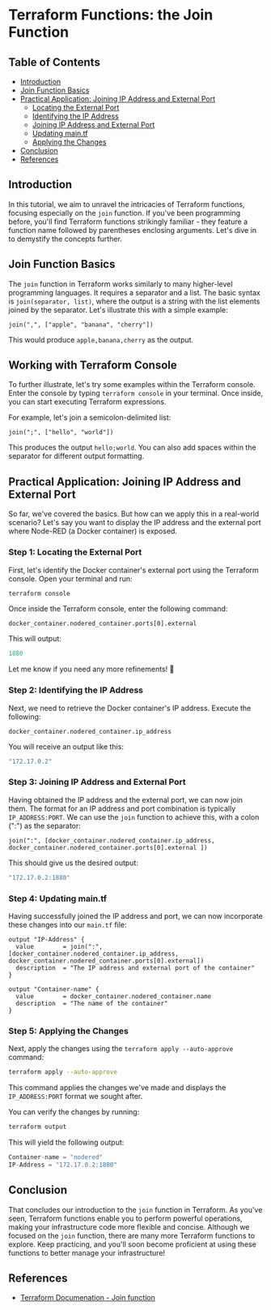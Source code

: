 # Terraform Functions: the Join Function

## Table of Contents

- [Introduction](#introduction)
- [Join Function Basics](#join-function-basics)
- [Practical Application: Joining IP Address and External Port](#practical-application-joining-ip-address-and-external-port)
    - [Locating the External Port](#step-1-locating-the-external-port)
    - [Identifying the IP Address](#step-2-identifying-the-ip-address)
    - [Joining IP Address and External Port](#step-3-joining-ip-address-and-external-port)
    - [Updating main.tf](#step-4-updating-maintf)
    - [Applying the Changes](#step-5-applying-the-changes)
- [Conclusion](#conclusion)
- [References](#references)

## Introduction

In this tutorial, we aim to unravel the intricacies of Terraform functions, focusing especially on the `join` function. If you've been programming before, you'll find Terraform functions strikingly familiar - they feature a function name followed by parentheses enclosing arguments. Let's dive in to demystify the concepts further.

## Join Function Basics

The `join` function in Terraform works similarly to many higher-level programming languages. It requires a separator and a list. The basic syntax is `join(separator, list)`, where the output is a string with the list elements joined by the separator. Let's illustrate this with a simple example:

```hcl
join(",", ["apple", "banana", "cherry"])
```

This would produce `apple,banana,cherry` as the output.

## Working with Terraform Console

To further illustrate, let's try some examples within the Terraform console. Enter the console by typing `terraform console` in your terminal. Once inside, you can start executing Terraform expressions.

For example, let's join a semicolon-delimited list:

```hcl
join(";", ["hello", "world"])
```

This produces the output `hello;world`. You can also add spaces within the separator for different output formatting.

## Practical Application: Joining IP Address and External Port

So far, we've covered the basics. But how can we apply this in a real-world scenario? Let's say you want to display the IP address and the external port where Node-RED (a Docker container) is exposed.

### Step 1: Locating the External Port

First, let's identify the Docker container's external port using the Terraform console. Open your terminal and run:

```bash
terraform console
```

Once inside the Terraform console, enter the following command:

```hcl
docker_container.nodered_container.ports[0].external
```

This will output:

```js
1880
```

Let me know if you need any more refinements! 🚀

### Step 2: Identifying the IP Address

Next, we need to retrieve the Docker container's IP address. Execute the following:

```hcl
docker_container.nodered_container.ip_address
```

You will receive an output like this:

```js
"172.17.0.2"
```

### Step 3: Joining IP Address and External Port

Having obtained the IP address and the external port, we can now join them. The format for an IP address and port combination is typically `IP_ADDRESS:PORT`. We can use the `join` function to achieve this, with a colon (":") as the separator:

```hcl
join(":", [docker_container.nodered_container.ip_address, docker_container.nodered_container.ports[0].external ])
```

This should give us the desired output:

```js
"172.17.0.2:1880"
```

### Step 4: Updating main.tf

Having successfully joined the IP address and port, we can now incorporate these changes into our `main.tf` file:

```hcl
output "IP-Address" {
  value        = join(":", [docker_container.nodered_container.ip_address, docker_container.nodered_container.ports[0].external])
  description  = "The IP address and external port of the container"
}

output "Container-name" {
  value        = docker_container.nodered_container.name
  description  = "The name of the container"
}
```

### Step 5: Applying the Changes

Next, apply the changes using the `terraform apply --auto-approve` command:

```bash
terraform apply --auto-approve
```

This command applies the changes we've made and displays the `IP_ADDRESS:PORT` format we sought after.

You can verify the changes by running:

```bash
terraform output
```

This will yield the following output:

```js
Container-name = "nodered"
IP-Address = "172.17.0.2:1880"
```

## Conclusion

That concludes our introduction to the `join` function in Terraform. As you've seen, Terraform functions enable you to perform powerful operations, making your infrastructure code more flexible and concise. Although we focused on the `join` function, there are many more Terraform functions to explore. Keep practicing, and you'll soon become proficient at using these functions to better manage your infrastructure!

## References

- [Terraform Documenation - Join function](https://developer.hashicorp.com/terraform/language/functions/join)